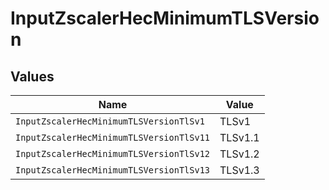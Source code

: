 # InputZscalerHecMinimumTLSVersion


## Values

| Name                                     | Value                                    |
| ---------------------------------------- | ---------------------------------------- |
| `InputZscalerHecMinimumTLSVersionTlSv1`  | TLSv1                                    |
| `InputZscalerHecMinimumTLSVersionTlSv11` | TLSv1.1                                  |
| `InputZscalerHecMinimumTLSVersionTlSv12` | TLSv1.2                                  |
| `InputZscalerHecMinimumTLSVersionTlSv13` | TLSv1.3                                  |